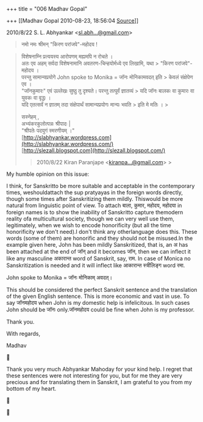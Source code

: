 +++
title = "006 Madhav Gopal"

+++
[[Madhav Gopal	2010-08-23, 18:56:04 [Source](https://groups.google.com/g/samskrita/c/dqbJRYSKpMs)]]



2010/8/22 S. L. Abhyankar \<[sl.abh...@gmail.com]()\>  

> नमो नमः श्रीमन् "किरण परांजपे"-महोदय !

>   
> विशेषनाम्नि प्रत्ययस्य आरोपणम् मह्यमपि न रोचते ।  
> अतः एव अहम् सर्वदा विशेषनामानि अवतरण-चिन्हयोर्मध्ये एव लिखामि, यथा > "किरण परांजपे"-महोदय ।  
> परन्तु सामान्यप्रयोगे John spoke to Monika = जॉनः मोनिकामवदत् इति > केवलं संक्षेपेण एव ।  
> "जॉनकुमारः" एवं उल्लेखः सुष्ठु तु दृश्यते। परन्तु तत्पूर्वं ज्ञातव्यं > यदि जॉनः बालकः वा कुमारः वा युवकः वा वृद्धः ।  
> यदि एतत्सर्वं न ज्ञातम् तदा संक्षेपार्थं सामान्यप्रयोगः मान्यः भवति > इति मे मतिः । >
> 
> >   
> सस्नेहम् ,  
> अभ्यंकरकुलोत्पन्नः श्रीपादः \|  
> "श्रीपतेः पदयुगं स्मरणीयम् ।"  
> [http://slabhyankar.wordpress.com](http://slabhyankar.wordpress.com/)  
> [http://slezall.blogspot.com](http://slezall.blogspot.com/)  
>   
> > 
> > 
> > 2010/8/22 Kiran Paranjape \<[kiranpa...@gmail.com]()\> >
> 



My humble opinion on this issue:



I think, for Sanskritto be more suitable and acceptable in the contemporary times, weshouldattach the sup pratyayas in the foreign words directly, though some times after Sanskritizing them mildly. Thiswould be more natural from linguistic point of view. To attach बाला, कुमार, महोदय, महोदया in foreign names is to show the inability of Sanskritto capture themodern reality ofa multicultural society, though we can very well use them, legitimately, when we wish to encode honorificity (but all the time honorificity we don't need).I don't think any otherlanguage does this. These words (some of them) are honorific and they should not be misused.In the example given here, John has been mildly Sanskritized, that is, an अ has been attached at the end of जॉन् and it becomes जॉन, then we can inflect it like any masculine अकारान्त word of Sanskrit, say, राम. In case of Monica no Sanskritization is needed and it will inflect like आकारान्त स्त्रीलिङ्ग word रमा.



John spoke to Monika = जॉनः मोनिकाम् अवदत्।



This should be considered the perfect Sanskrit sentence and the translation of the given English sentence. This is more economic and vast in use. To say जॉनमहोदय when John is my domestic help is infelicitous. In such cases John should be जॉनः only.जॉनमहोदय could be fine when John is my professor.



Thank you.

With regards,

Madhav



Thank you very much Abhyankar Mahoday for your kind help. I regret that these sentences were not interesting for you, but for me they are very precious and for translating them in Sanskrit, I am grateful to you from my bottom of my heart.





